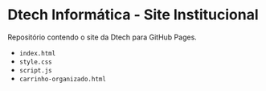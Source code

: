 # Dtech Informática - Site Institucional

Repositório contendo o site da Dtech para GitHub Pages.
- `index.html`
- `style.css`
- `script.js`
- `carrinho-organizado.html`
